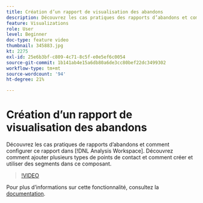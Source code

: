 ```yaml
---
title: Création d’un rapport de visualisation des abandons
description: Découvrez les cas pratiques des rapports d’abandons et comment configurer ce rapport dans Analysis Workspace. Découvrez comment ajouter plusieurs types de points de contact et comment créer et utiliser des segments dans ce composant.
feature: Visualizations
role: User
level: Beginner
doc-type: feature video
thumbnail: 345883.jpg
kt: 2275
exl-id: 25e6b3bf-c809-4c71-8c5f-e0e5ef6c0054
source-git-commit: 1b141ab4e15a6db80a6de3cc80bef22dc3499302
workflow-type: tm+mt
source-wordcount: '94'
ht-degree: 21%

---
```


# Création d’un rapport de visualisation des abandons

Découvrez les cas pratiques de rapports d’abandons et comment configurer ce rapport dans [!DNL Analysis Workspace]. Découvrez comment ajouter plusieurs types de points de contact et comment créer et utiliser des segments dans ce composant.

>[!VIDEO](https://video.tv.adobe.com/v/345883/?quality=12)

Pour plus dʼinformations sur cette fonctionnalité, consultez la [documentation](https://experienceleague.adobe.com/docs/analytics/analyze/analysis-workspace/visualizations/fallout/fallout-flow.html?lang=fr).